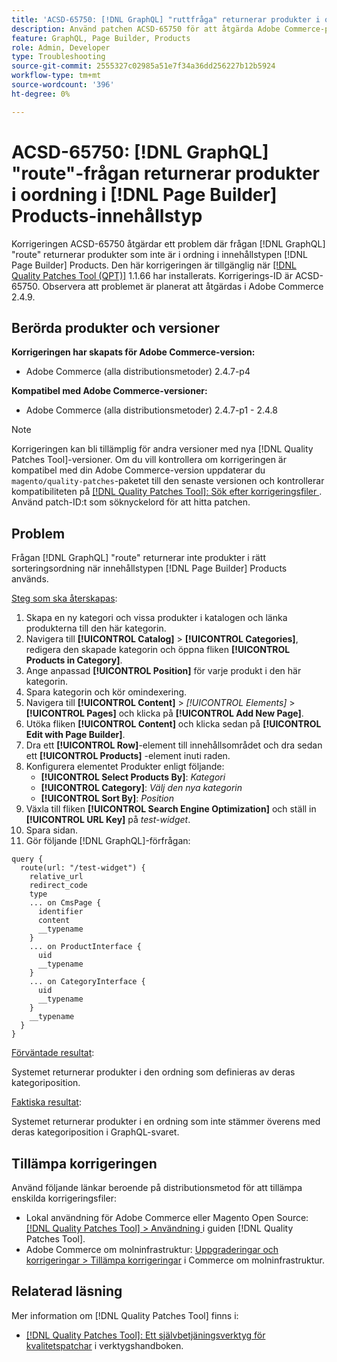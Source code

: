 ```yaml
---
title: 'ACSD-65750: [!DNL GraphQL] "ruttfråga" returnerar produkter i oordning i  [!DNL Page Builder] Innehållstypen Produkter'
description: Använd patchen ACSD-65750 för att åtgärda Adobe Commerce-problemet där GraphQL-frågan returnerar produkter i oordning i  [!DNL Page Builder] produkters innehållstyp.
feature: GraphQL, Page Builder, Products
role: Admin, Developer
type: Troubleshooting
source-git-commit: 2555327c02985a51e7f34a36dd256227b12b5924
workflow-type: tm+mt
source-wordcount: '396'
ht-degree: 0%

---
```



# ACSD-65750: [!DNL GraphQL] &quot;route&quot;-frågan returnerar produkter i oordning i [!DNL Page Builder] Products-innehållstyp

Korrigeringen ACSD-65750 åtgärdar ett problem där frågan [!DNL GraphQL] &quot;route&quot; returnerar produkter som inte är i ordning i innehållstypen [!DNL Page Builder] Products. Den här korrigeringen är tillgänglig när [[!DNL Quality Patches Tool (QPT)]](/help/tools/quality-patches-tool/quality-patches-tool-to-self-serve-quality-patches.md) 1.1.66 har installerats. Korrigerings-ID är ACSD-65750. Observera att problemet är planerat att åtgärdas i Adobe Commerce 2.4.9.

## Berörda produkter och versioner

**Korrigeringen har skapats för Adobe Commerce-version:**

* Adobe Commerce (alla distributionsmetoder) 2.4.7-p4

**Kompatibel med Adobe Commerce-versioner:**

* Adobe Commerce (alla distributionsmetoder) 2.4.7-p1 - 2.4.8

>[!NOTE]
>
>Korrigeringen kan bli tillämplig för andra versioner med nya [!DNL Quality Patches Tool]-versioner. Om du vill kontrollera om korrigeringen är kompatibel med din Adobe Commerce-version uppdaterar du `magento/quality-patches`-paketet till den senaste versionen och kontrollerar kompatibiliteten på [[!DNL Quality Patches Tool]: Sök efter korrigeringsfiler ](https://experienceleague.adobe.com/tools/commerce-quality-patches/index.html?lang=sv-SE). Använd patch-ID:t som söknyckelord för att hitta patchen.

## Problem

Frågan [!DNL GraphQL] &quot;route&quot; returnerar inte produkter i rätt sorteringsordning när innehållstypen [!DNL Page Builder] Products används.

<u>Steg som ska återskapas</u>:

1. Skapa en ny kategori och vissa produkter i katalogen och länka produkterna till den här kategorin.
1. Navigera till **[!UICONTROL Catalog]** > **[!UICONTROL Categories]**, redigera den skapade kategorin och öppna fliken **[!UICONTROL Products in Category]**.
1. Ange anpassad **[!UICONTROL Position]** för varje produkt i den här kategorin.
1. Spara kategorin och kör omindexering.
1. Navigera till **[!UICONTROL Content]** > *[!UICONTROL Elements]* > **[!UICONTROL Pages]** och klicka på **[!UICONTROL Add New Page]**.
1. Utöka fliken **[!UICONTROL Content]** och klicka sedan på **[!UICONTROL Edit with Page Builder]**.
1. Dra ett **[!UICONTROL Row]**-element till innehållsområdet och dra sedan ett **[!UICONTROL Products]** -element inuti raden.
1. Konfigurera elementet Produkter enligt följande:
   * **[!UICONTROL Select Products By]**: *Kategori*
   * **[!UICONTROL Category]**: *Välj den nya kategorin*
   * **[!UICONTROL Sort By]**: *Position*
1. Växla till fliken **[!UICONTROL Search Engine Optimization]** och ställ in **[!UICONTROL URL Key]** på *test-widget*.
1. Spara sidan.
1. Gör följande [!DNL GraphQL]-förfrågan:

```
query {
  route(url: "/test-widget") {
    relative_url
    redirect_code
    type
    ... on CmsPage {
      identifier
      content
      __typename
    }
    ... on ProductInterface {
      uid
      __typename
    }
    ... on CategoryInterface {
      uid
      __typename
    }
    __typename
  }
}
```

<u>Förväntade resultat</u>:

Systemet returnerar produkter i den ordning som definieras av deras kategoriposition.

<u>Faktiska resultat</u>:

Systemet returnerar produkter i en ordning som inte stämmer överens med deras kategoriposition i GraphQL-svaret.

## Tillämpa korrigeringen

Använd följande länkar beroende på distributionsmetod för att tillämpa enskilda korrigeringsfiler:

* Lokal användning för Adobe Commerce eller Magento Open Source: [[!DNL Quality Patches Tool] > Användning ](/help/tools/quality-patches-tool/usage.md) i guiden [!DNL Quality Patches Tool].
* Adobe Commerce om molninfrastruktur: [Uppgraderingar och korrigeringar > Tillämpa korrigeringar](https://experienceleague.adobe.com/docs/commerce-cloud-service/user-guide/develop/upgrade/apply-patches.html?lang=sv-SE) i Commerce om molninfrastruktur.

## Relaterad läsning

Mer information om [!DNL Quality Patches Tool] finns i:

* [[!DNL Quality Patches Tool]: Ett självbetjäningsverktyg för kvalitetspatchar](/help/tools/quality-patches-tool/quality-patches-tool-to-self-serve-quality-patches.md) i verktygshandboken.
